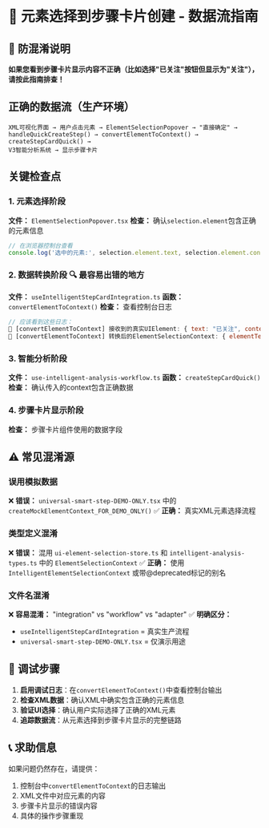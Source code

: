 # 🔄 元素选择到步骤卡片创建 - 数据流指南

## 🚨 防混淆说明

**如果您看到步骤卡片显示内容不正确（比如选择"已关注"按钮但显示为"关注"），请按此指南排查！**

## 正确的数据流（生产环境）

```
XML可视化界面 → 用户点击元素 → ElementSelectionPopover → "直接确定" → 
handleQuickCreateStep() → convertElementToContext() → createStepCardQuick() → 
V3智能分析系统 → 显示步骤卡片
```

## 关键检查点

### 1. 元素选择阶段
**文件：** `ElementSelectionPopover.tsx`
**检查：** 确认`selection.element`包含正确的元素信息
```javascript
// 在浏览器控制台查看
console.log('选中的元素:', selection.element.text, selection.element.content_desc);
```

### 2. 数据转换阶段 🔍 **最容易出错的地方**
**文件：** `useIntelligentStepCardIntegration.ts` 
**函数：** `convertElementToContext()`
**检查：** 查看控制台日志
```javascript
// 应该看到这些日志：
🔄 [convertElementToContext] 接收到的真实UIElement: { text: "已关注", content_desc: "已关注", ... }
🔄 [convertElementToContext] 转换后的ElementSelectionContext: { elementText: "已关注", ... }
```

### 3. 智能分析阶段
**文件：** `use-intelligent-analysis-workflow.ts`
**函数：** `createStepCardQuick()`
**检查：** 确认传入的context包含正确数据

### 4. 步骤卡片显示阶段
**检查：** 步骤卡片组件使用的数据字段

## ⚠️ 常见混淆源

### 误用模拟数据
❌ **错误：** `universal-smart-step-DEMO-ONLY.tsx` 中的 `createMockElementContext_FOR_DEMO_ONLY()`
✅ **正确：** 真实XML元素选择流程

### 类型定义混淆  
❌ **错误：** 混用 `ui-element-selection-store.ts` 和 `intelligent-analysis-types.ts` 中的 `ElementSelectionContext`
✅ **正确：** 使用 `IntelligentElementSelectionContext` 或带@deprecated标记的别名

### 文件名混淆
❌ **容易混淆：** "integration" vs "workflow" vs "adapter"
✅ **明确区分：** 
- `useIntelligentStepCardIntegration` = 真实生产流程
- `universal-smart-step-DEMO-ONLY.tsx` = 仅演示用途

## 🐛 调试步骤

1. **启用调试日志**：在`convertElementToContext()`中查看控制台输出
2. **检查XML数据**：确认XML中确实包含正确的元素信息
3. **验证UI选择**：确认用户实际选择了正确的XML元素
4. **追踪数据流**：从元素选择到步骤卡片显示的完整链路

## 📞 求助信息

如果问题仍然存在，请提供：
1. 控制台中`convertElementToContext`的日志输出
2. XML文件中对应元素的内容
3. 步骤卡片显示的错误内容
4. 具体的操作步骤重现